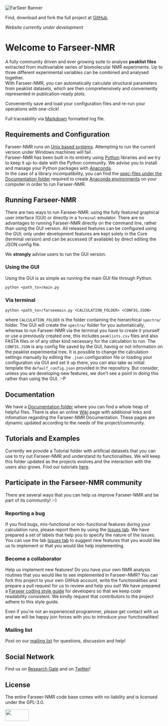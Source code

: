 ![FarSeer Banner](https://github.com/joaomcteixeira/FarSeer-NMR/blob/master/Documentation/Figures/FS_banner.png?raw=true)

Find, download and fork the full project at [GitHub](https://github.com/joaomcteixeira/FarSeer-NMR).

_Website currently under development_

# Welcome to Farseer-NMR

A fully community driven and ever growing suite to analyse **peaklist files** extracted from multivariable series of biomolecular NMR experiments. Up to three different experimental variables can be combined and analysed together.  
With Farseer-NMR, you can automatically calculate structural parameters from peaklist datasets, which are then comprehensively and conveniently represented in publication-ready plots.

Conveniently save and load your configuration files and re-run your operations with one-click!

Full traceability via [Markdown](https://en.wikipedia.org/wiki/Markdown) formatted log file.

## Requirements and Configuration

Farseer-NMR runs on [Unix based systems](https://en.wikipedia.org/wiki/Unix). Attempting to run the current version under Windows machines will fail.  
Farseer-NMR has been built in its entirety using [Python](https://www.python.org/) libraries and we try to keep it up-to-date with the Python community. We advise you to install and manage your Python packages with [Anaconda](https://www.anaconda.com/download/).  
In the case of a library incompatibility, you can find the [spec-files under the Documentation folder](https://github.com/joaomcteixeira/FarSeer-NMR/tree/master/Documentation) required to create [Anaconda environments](https://conda.io/docs/user-guide/tasks/manage-environments.html) on your computer in order to run Farseer-NMR.

## Running Farseer-NMR

There are two ways to run Farseer-NMR: using the fully featured graphical user interface (GUI) or directly in a ```Terminal``` emulator. There are no advantages to running Farseer-NMR directly on the command line, rather than using the GUI version. All released features can be configured using the GUI; only under development features are kept solely in the Core (terminal version) and can be accessed (if available) by direct editing the JSON config file.

We **strongly** advise users to run the GUI version.  

### Using the GUI

Using the GUI is as simple as running the main GUI file through Python.

```
python <path_to>/main.py
```

### Via terminal

```
python <path_to>/farseemain.py <CALCULATION_FOLDER> <CONFIG.JSON>
```

where ```CALCULATION_FOLDER``` is the folder containing the hierarchical ```spectra/``` folder. The GUI will create the ```spectra/``` folder for you automatically, whereas to run Farseer-NMR via the terminal you have to create it yourself or use a previously created one, this includes ```peaklists.csv``` files and also FASTA files or of any other kind necessary for the calculation to run. The ```CONFIG.JSON``` is any config file saved by the GUI, having or not information on the peaklist experimental tree. It is possible to change the calculation settings manually by editing the ```.json``` configuration file or loading your configuration via GUI and set it up there, you can also take as initial template the ```defaulf_config.json``` provided in the repository. But consider, unless you are developing new features, we don't see a point in doing this rather than using the GUI. :-P

## Documentation

We have a [Documentation folder](https://github.com/joaomcteixeira/FarSeer-NMR/tree/master/Documentation) where you can find a whole heap of helpful files. There is also an online [Wiki](https://github.com/joaomcteixeira/FarSeer-NMR/wiki) page with additional links and infomation regarding the Farseer-NMR Documentation. These pages are dynamic updated according to the needs of the project/community.

## Tutorials and Examples

Currently we provide a Tutorial folder with artificial datasets that you can use to try out Farseer-NMR and understand its functionalities. We will keep this folder updated as the projects evolves and the interaction with the users also grows. Find our tutorials [here](https://github.com/joaomcteixeira/FarSeer-NMR/tree/master/Documentation/Tutorial_Datasets).

## Participate in the Farseer-NMR community

There are several ways that you can help us improve Farseer-NMR and be part of its community! :-)  

### Reporting a bug

If you find bugs, mis-functional or non-functional features during your calculation runs, please report them by using the [Issues tab](https://github.com/joaomcteixeira/FarSeer-NMR/issues). We have prepared a set of labels that help you to specify the nature of the issues. You can use the tab [Issues tab](https://github.com/joaomcteixeira/FarSeer-NMR/issues) to suggest new features that you would like us to implement or that you would like help implementing.

### Become a collaborator

Help us implement new features! Do you have your own NMR analysis routines that you would like to see implemented in Farseer-NMR? You can fork this project to your own GitHub account, write the functionalities and prepare a pull request for us to review and help you out! We have prepared a [Farseer coding style guide](https://github.com/joaomcteixeira/FarSeer-NMR/blob/master/Documentation/Code_Style_Guide_for_Developers.md) for developers so that we keep code readability consistent. We kindly request that contributors to the project adhere to this style guide.

Even if you're not an experienced programmer, please get contact with us and we will be happy join forces with you to introduce your functionalities!

### Mailing list

Post on our [mailing list](https://groups.google.com/forum/#!forum/farseer-nmr) for questions, discussion and help!

## Social Network

Find us on [Research Gate](https://www.researchgate.net/project/Farseer-NMR-automatic-treatment-and-plotting-of-large-scale-NMR-titration-data) and on [Twitter](https://twitter.com/farseer_nmr)!

## License

The entire Farseer-NMR code base comes with no liability and is licensed under the GPL-3.0.

<a href="https://www.gnu.org/licenses/gpl-3.0.en.html"><img src="https://upload.wikimedia.org/wikipedia/commons/thumb/9/93/GPLv3_Logo.svg/1200px-GPLv3_Logo.svg.png" width="75" height="37"></a>
